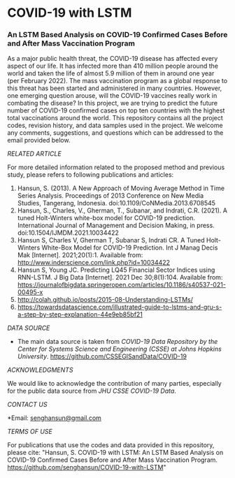 # COVID-19 with LSTM

### An LSTM Based Analysis on COVID-19 Confirmed Cases Before and After Mass Vaccination Program

As a major public health threat, the COVID-19 disease has affected every aspect of our life. It has infected more than 410 million people around the world and taken the life of almost 5.9 million of them in around one year (per February 2022). The mass vaccination program as a global response to this threat has been started and administered in many countries. However, one emerging question arouse, will the COVID-19 vaccines really work in combating the disease?
In this project, we are trying to predict the future number of COVID-19 confirmed cases on top ten countries with the highest total vaccinations around the world.
This repository contains all the project codes, revision history, and data samples used in the project.
We welcome any comments, suggestions, and questions which can be addressed to the email provided below.

*RELATED ARTICLE*

For more detailed information related to the proposed method and previous study, please refers to following publications and articles:
1. Hansun, S. (2013). A New Approach of Moving Average Method in Time Series Analysis. Proceedings of 2013 Conference on New Media Studies, Tangerang, Indonesia. doi:10.1109/CoNMedia.2013.6708545
2. Hansun, S., Charles, V., Gherman, T., Subanar, and Indrati, C.R. (2021). A tuned Holt-Winters white-box model for COVID-19 prediction. International Journal of Management and Decision Making, in press. doi:10.1504/IJMDM.2021.10034422
3. Hansun S, Charles V, Gherman T, Subanar S, Indrati CR. A Tuned Holt-Winters White-Box Model for COVID-19 Prediction. Int J Manag Decis Mak [Internet]. 2021;20(1):1. Available from: http://www.inderscience.com/link.php?id=10034422
4. Hansun S, Young JC. Predicting LQ45 Financial Sector Indices using RNN-LSTM. J Big Data [Internet]. 2021 Dec 30;8(1):104. Available from: https://journalofbigdata.springeropen.com/articles/10.1186/s40537-021-00495-x
5. http://colah.github.io/posts/2015-08-Understanding-LSTMs/
6. https://towardsdatascience.com/illustrated-guide-to-lstms-and-gru-s-a-step-by-step-explanation-44e9eb85bf21

*DATA SOURCE*
* The main data source is taken from *COVID-19 Data Repository by the Center for Systems Science and Engineering (CSSE) at Johns Hopkins University*. https://github.com/CSSEGISandData/COVID-19

*ACKNOWLEDGMENTS*

We would like to acknowledge the contribution of many parties, especially for the public data source from *JHU CSSE COVID-19 Data*.

*CONTACT US*

*Email: senghansun@gmail.com

*TERMS OF USE*

For publications that use the codes and data provided in this repository, please cite: "Hansun, S. COVID-19 with LSTM: An LSTM Based Analysis on COVID-19 Confirmed Cases Before and After Mass Vaccination Program. https://github.com/senghansun/COVID-19-with-LSTM"

